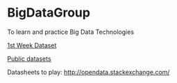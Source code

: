 # BigDataGroup
To learn and practice Big Data Technologies


[1st Week Dataset](http://files.grouplens.org/datasets/movielens/ml-1m.zip "movielens 1 Million ratings")






[Public datasets](http://grouplens.org/datasets/ "All Grouplens datasets")

Datasheets to play:
http://opendata.stackexchange.com/

